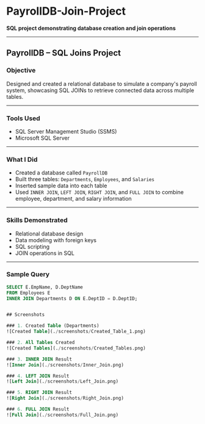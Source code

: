 # PayrollDB-Join-Project

**SQL project demonstrating database creation and join operations**

---

## PayrollDB – SQL Joins Project

### Objective
Designed and created a relational database to simulate a company's payroll system, showcasing SQL JOINs to retrieve connected data across multiple tables.

---

### Tools Used
- SQL Server Management Studio (SSMS)
- Microsoft SQL Server

---

### What I Did
- Created a database called `PayrollDB`
- Built three tables: `Departments`, `Employees`, and `Salaries`
- Inserted sample data into each table
- Used `INNER JOIN`, `LEFT JOIN`, `RIGHT JOIN`, and `FULL JOIN` to combine employee, department, and salary information

---

### Skills Demonstrated
- Relational database design
- Data modeling with foreign keys
- SQL scripting
- JOIN operations in SQL

---

### Sample Query

```sql
SELECT E.EmpName, D.DeptName
FROM Employees E
INNER JOIN Departments D ON E.DeptID = D.DeptID;


## Screenshots

### 1. Created Table (Departments)
![Created Table](./screenshots/Created_Table_1.png)

### 2. All Tables Created
![Created Tables](./screenshots/Created_Tables.png)

### 3. INNER JOIN Result
![Inner Join](./screenshots/Inner_Join.png)

### 4. LEFT JOIN Result
![Left Join](./screenshots/Left_Join.png)

### 5. RIGHT JOIN Result
![Right Join](./screenshots/Right_Join.png)

### 6. FULL JOIN Result
![Full Join](./screenshots/Full_Join.png)
